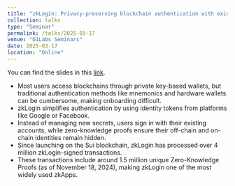 ```yaml
---
title: "zkLogin: Privacy-preserving blockchain authentication with existing credentials"
collection: talks
type: "Seminar"
permalink: /talks/2025-03-17
venue: "O1Labs Seminars"
date: 2025-03-17
location: "Online"
---
```


You can find the slides in this <a class="artifact-link" target="_blank" href="{{ base_path }}/files/zkLogin_O1Labs.pdf">link</a>.

<ul>
  <li>Most users access blockchains through private key-based wallets, but traditional authentication methods like mnemonics and hardware wallets can be cumbersome, making onboarding difficult.</li>
  <li>zkLogin simplifies authentication by using identity tokens from platforms like Google or Facebook.</li>
  <li>Instead of managing new secrets, users sign in with their existing accounts, while zero-knowledge proofs ensure their off-chain and on-chain identities remain hidden.</li>
  <li>Since launching on the Sui blockchain, zkLogin has processed over 4 million zkLogin-signed transactions.</li>
  <li>These transactions include around 1.5 million unique Zero-Knowledge Proofs (as of November 18, 2024), making zkLogin one of the most widely used zkApps.</li>
</ul>





